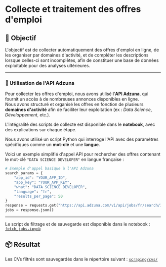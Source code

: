 # Collecte et traitement des offres d'emploi
## 🎯 Objectif

L'objectif est de collecter automatiquement des offres d'emploi en ligne, de les organiser par domaines d'activité, et de compléter les descriptions lorsque celles-ci sont incomplètes, afin de constituer une base de données exploitable pour des analyses ultérieures.

---

### 🔎 Utilisation de l'API Adzuna

Pour collecter les offres d'emploi, nous avons utilisé l'**API Adzuna**, qui fournit un accès à de nombreuses annonces disponibles en ligne.  
Nous avons structuré et organisé les offres en fonction de plusieurs **domaines d'activité** afin de faciliter leur exploitation (ex : *Data Science*, *Développement*, etc.).

L'intégralité des scripts de collecte est disponible dans le **notebook**, avec des explications sur chaque étape.

Nous avons utilisé un script Python qui interroge l'API avec des paramètres spécifiques comme un **mot-clé** et une **langue**.

Voici un exemple simplifié d'appel API pour rechercher des offres contenant le mot-clé `"DATA SCIENCE DEVELOPER"` en langue française :

```python
# Exemple d'appel basique à l'API Adzuna
search_params = {
    "app_id": "YOUR_APP_ID",
    "app_key": "YOUR_APP_KEY",
    "what": "DATA SCIENCE DEVELOPER",
    "language": "fr",
    "results_per_page": 50
}
response = requests.get("https://api.adzuna.com/v1/api/jobs/fr/search/1", params=search_params)
jobs = response.json()
```
---


Le script de filtrage et de sauvegarde est disponible dans le notebook :  
[`fetch_jobs.ipynb`](fetch_jobs.ipynb)

## 📦 Résultat

Les CVs filtrés sont sauvegardés dans le répertoire suivant :
[`scraping/cvs/`](../scraping/offres/)
